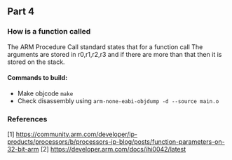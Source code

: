 ## Part 4
### How is a function called

The ARM Procedure Call standard states that for a function call
The arguments are stored in r0,r1,r2,r3 and if there are more than that
then it is stored on the stack.

#### Commands to build:
- Make objcode ``make``  
- Check disassembly using ``arm-none-eabi-objdump -d --source main.o``

### References
[1] https://community.arm.com/developer/ip-products/processors/b/processors-ip-blog/posts/function-parameters-on-32-bit-arm
[2] https://developer.arm.com/docs/ihi0042/latest
